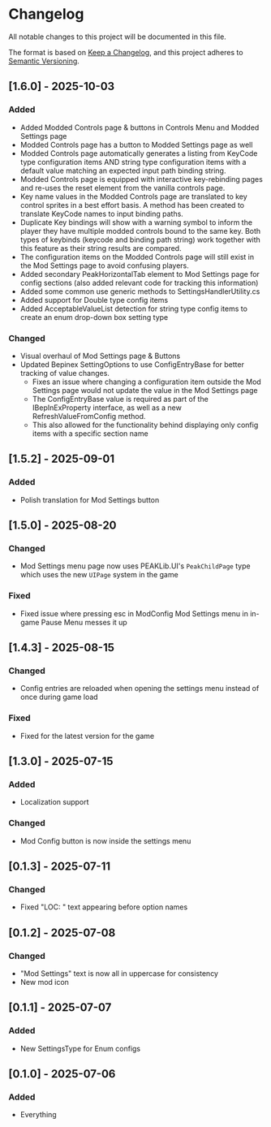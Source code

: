 # Changelog

All notable changes to this project will be documented in this file.

The format is based on [Keep a Changelog](https://keepachangelog.com/en/1.1.0/),
and this project adheres to [Semantic Versioning](https://semver.org/spec/v2.0.0.html).

## [1.6.0] - 2025-10-03

### Added

- Added Modded Controls page & buttons in Controls Menu and Modded Settings page
- Modded Controls page has a button to Modded Settings page as well
- Modded Controls page automatically generates a listing from KeyCode type configuration items AND string type configuration items with a default value matching an expected input path binding string.
- Modded Controls page is equipped with interactive key-rebinding pages and re-uses the reset element from the vanilla controls page.
- Key name values in the Modded Controls page are translated to key control sprites in a best effort basis. A method has been created to translate KeyCode names to input binding paths.
- Duplicate Key bindings will show with a warning symbol to inform the player they have multiple modded controls bound to the same key. Both types of keybinds (keycode and binding path string) work together with this feature as their string results are compared.
- The configuration items on the Modded Controls page will still exist in the Mod Settings page to avoid confusing players.
- Added secondary PeakHorizontalTab element to Mod Settings page for config sections (also added relevant code for tracking this information)
- Added some common use generic methods to SettingsHandlerUtility.cs
- Added support for Double type config items
- Added AcceptableValueList detection for string type config items to create an enum drop-down box setting type

### Changed

- Visual overhaul of Mod Settings page & Buttons
- Updated Bepinex SettingOptions to use ConfigEntryBase for better tracking of value changes.
  - Fixes an issue where changing a configuration item outside the Mod Settings page would not update the value in the Mod Settings page
  - The ConfigEntryBase value is required as part of the IBepInExProperty interface, as well as a new RefreshValueFromConfig method.
  - This also allowed for the functionality behind displaying only config items with a specific section name

## [1.5.2] - 2025-09-01

### Added

- Polish translation for Mod Settings button

## [1.5.0] - 2025-08-20

### Changed

- Mod Settings menu page now uses PEAKLib.UI's `PeakChildPage` type which uses the new `UIPage` system in the game

### Fixed

- Fixed issue where pressing esc in ModConfig Mod Settings menu in in-game Pause Menu messes it up

## [1.4.3] - 2025-08-15

### Changed

- Config entries are reloaded when opening the settings menu instead of once during game load

### Fixed

- Fixed for the latest version for the game

## [1.3.0] - 2025-07-15

### Added

- Localization support

### Changed

- Mod Config button is now inside the settings menu

## [0.1.3] - 2025-07-11

### Changed

- Fixed "LOC: " text appearing before option names

## [0.1.2] - 2025-07-08

### Changed

- "Mod Settings" text is now all in uppercase for consistency
- New mod icon

## [0.1.1] - 2025-07-07

### Added

- New SettingsType for Enum configs

## [0.1.0] - 2025-07-06

### Added

- Everything
